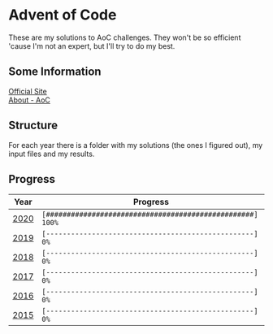 # Advent of Code

These are my solutions to AoC challenges. They won't be so efficient 'cause I'm not an expert, but I'll try to do my best.

## Some Information

[Official Site](https://adventofcode.com/) \
[About - AoC](https://adventofcode.com/about)

## Structure

For each year there is a folder with my solutions (the ones I figured out), my input files and my results.

## Progress

Year                                  | Progress
:-----------------------------------: | -----------------------------------------------------------
[2020](https://adventofcode.com/2020) | `[##################################################] 100%`
[2019](https://adventofcode.com/2019) | `[--------------------------------------------------] 0%`
[2018](https://adventofcode.com/2018) | `[--------------------------------------------------] 0%`
[2017](https://adventofcode.com/2017) | `[--------------------------------------------------] 0%`
[2016](https://adventofcode.com/2016) | `[--------------------------------------------------] 0%`
[2015](https://adventofcode.com/2015) | `[--------------------------------------------------] 0%`
